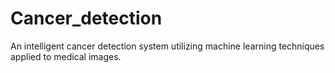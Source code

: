 # Cancer_detection
An intelligent cancer detection system utilizing machine learning techniques applied to medical images.
